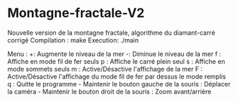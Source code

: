 # Montagne-fractale-V2
Nouvelle version de la montagne fractale, algorithme du diamant-carré corrigé
Compilation : make
Execution: ./main

Menu :
    +: Augmente le niveau de la mer
    -: Diminue le niveau de la mer
    f : Affiche en mode fil de fer seuls
    p : Affiche le carré plein seul
    s : Affiche en mode sommets seuls
    m : Active/Désactive l'affichage de la mer
    F : Active/Désactive l'affichage du mode fil de fer par dessus le mode remplis
    q : Quitte le programme
    -  Maintenir le bouton gauche de la souris : Déplacer la caméra
    -  Maintenir le bouton droit de la souris : Zoom avant/arrière
